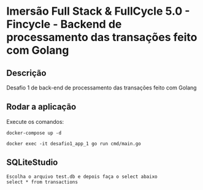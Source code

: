 # Imersão Full Stack & FullCycle 5.0 - Fincycle - Backend de processamento das transações feito com Golang

## Descrição

Desafio 1 de back-end de processamento das transações feito com Golang

## Rodar a aplicação

Execute os comandos:

```
docker-compose up -d

docker exec -it desafio1_app_1 go run cmd/main.go
```

## SQLiteStudio 

```
Escolha o arquivo test.db e depois faça o select abaixo
select * from transactions
```